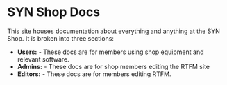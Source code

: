 # SYN Shop Docs

This site houses documentation about everything and anything at the SYN Shop.  It is broken into three sections:

-  **Users:**  - These docs are for members using shop equipment and relevant software.
-  **Admins:**  - These docs are for shop members editing the RTFM site 
-  **Editors:** - These docs are for members editing RTFM.
